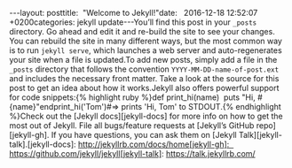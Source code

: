 ---layout: posttitle:  "Welcome to Jekyll!"date:   2016-12-18 12:52:07 +0200categories: jekyll update---You’ll find this post in your `_posts` directory. Go ahead and edit it and re-build the site to see your changes. You can rebuild the site in many different ways, but the most common way is to run `jekyll serve`, which launches a web server and auto-regenerates your site when a file is updated.To add new posts, simply add a file in the `_posts` directory that follows the convention `YYYY-MM-DD-name-of-post.ext` and includes the necessary front matter. Take a look at the source for this post to get an idea about how it works.Jekyll also offers powerful support for code snippets:{% highlight ruby %}def print_hi(name)  puts "Hi, #{name}"endprint_hi('Tom')#=> prints 'Hi, Tom' to STDOUT.{% endhighlight %}Check out the [Jekyll docs][jekyll-docs] for more info on how to get the most out of Jekyll. File all bugs/feature requests at [Jekyll’s GitHub repo][jekyll-gh]. If you have questions, you can ask them on [Jekyll Talk][jekyll-talk].[jekyll-docs]: http://jekyllrb.com/docs/home[jekyll-gh]:   https://github.com/jekyll/jekyll[jekyll-talk]: https://talk.jekyllrb.com/
